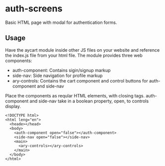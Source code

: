# auth-screens
Basic HTML page with modal for authentication forms.
## Usage
Have the aycart module inside other JS files on your website and reference the index.js file from your html file.
The module provides three web components:
  + auth-component: Contains sigin/signup markup
  + side-nav: Side navigation for profile markup
  + ary-controls: Contains the cart component and control buttons for auth-component and side-nav

Place the components as reqular HTML elements, with closing tags. auth-component and side-nav take in a boolean property, open, to controls display.
```
<!DOCTYPE html>
<html leng="en">
  <heade></head>
  <body>
    <auth-component open="false"></auth-component>
    <side-nav open="false"></side-nav>
    <main>
      <ary-controls></ary-controls>
    </main>
  </body>
</html>
```
